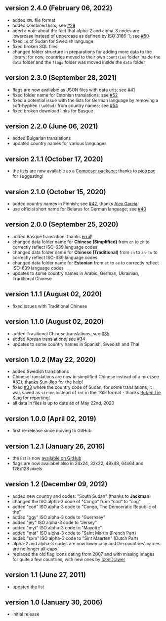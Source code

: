 ## version 2.4.0 (February 06, 2022)
- added `XML` file format
- added combined lists; see [#29](https://github.com/stefangabos/world_countries/issues/29)
- aded a note about the fact that alpha-2 and alpha-3 codes are lowercase instead of uppercase as defined by ISO 3166-1; see [#50](https://github.com/stefangabos/world_countries/issues/50)
- fixed `id` of Sudan for Swedish language
- fixed broken SQL files
- changed folder structure in preparations for adding more data to the library; for now, countries moved to their own `countries` folder inside the `data` folder and the `flags` folder was moved inside the `data` folder

## version 2.3.0 (September 28, 2021)

- flags are now available as JSON files with data uris; see [#41](https://github.com/stefangabos/world_countries/issues/41)
- fixed folder name for Estonian translations; see [#52](https://github.com/stefangabos/world_countries/issues/52)
- fixed a potential issue with the lists for German language by removing a soft-hyphen `(\u00ad)` from country names; see [#54](https://github.com/stefangabos/world_countries/issues/54)
- fixed broken download links for Basque

## version 2.2.0 (June 06, 2021)

- added Bulgarian translations
- updated country names for various languages

## version 2.1.1 (October 17, 2020)

- the lists are now available as a [Composer package](https://packagist.org/packages/stefangabos/world_countries); thanks to [piotrpog](https://github.com/piotrpog) for suggesting!

## version 2.1.0 (October 15, 2020)

- added country names in Finnish; see [#42](https://github.com/stefangabos/world_countries/issues/42), thanks [Alex Garcia](https://github.com/alexgarciab)!
- use official short name for Belarus for German language; see [#40](https://github.com/stefangabos/world_countries/issues/40)

## version 2.0.0 (September 25, 2020)

- added Basque translation; thanks [erral](https://github.com/erral)!
- changed data folder name for **Chinese (Simplified)** from `cn` to `zh` to correctly reflect ISO-639 language codes
- changed data folder name for **Chinese (Traditional)** from `cn` to `zh-tw` to correctly reflect ISO-639 language codes
- changed data folder name for **Estonian** from `et` to `ee` to correctly reflect ISO-639 language codes
- updates to some country names in Arabic, German, Ukrainian, Traditional Chinese

## version 1.1.1 (August 02, 2020)

- fixed issues with Traditional Chinese

## version 1.1.0 (August 02, 2020)

- added Trasitional Chinese translations; see [#35](https://github.com/stefangabos/world_countries/pull/35)
- added Korean translations; see [#34](https://github.com/stefangabos/world_countries/pull/34)
- updates to some country names in Spanish, Swedish and Thai

## version 1.0.2 (May 22, 2020)

- added Swedish translations
- Chinese translations are now in simplified Chinese instead of a mix (see [#32](https://github.com/stefangabos/world_countries/pull/32)); thanks [Sun Jiao](https://github.com/sun-jiao) for the help!
- fixed [#33](https://github.com/stefangabos/world_countries/pull/33) where the country code of Sudan, for some translations, it was saved as `string` instead of `int` in the `JSON` format - thanks [Ruben Lie King](https://github.com/rl-king) for reporting!
- all data in files is up to date as of May 22nd, 2020

## version 1.0.0 (April 02, 2019)

- first re-release since moving to GitHub

## version 1.2.1 (January 26, 2016)

- the list is now [available on GitHub](https://github.com/stefangabos/world_countries)
- flags are now availabel also in 24x24, 32x32, 48x48, 64x64 and 128x128 pixels

## version 1.2 (December 09, 2012)

- added new country and codes: "South Sudan" (thanks to **Jackman**)
- changed the ISO alpha-3 code of "Congo" from "cod" to "cog"
- added "cod" ISO alpha-3 code to "Congo, The Democratic Republic of the"
- added "ggy" ISO alpha-3 code to "Guernsey"
- added "jey" ISO alpha-3 code to "Jersey"
- added "myt" ISO alpha-3 code to "Mayotte"
- added "maf" ISO alpha-3 code to "Saint Martin (French Part)
- added "sxm" ISO alpha-3 code to "Sint Maarten" (Dutch Part)
- alpha-2 and alpha-3 codes are now lowercase and the countries' names are no longer all-caps
- replaced the old flag icons dating from 2007 and with missing images for quite a few countries, with new ones by [IconDrawer](http://icondrawer.com/free.php)

## version 1.1 (June 27, 2011)

- updated the list

## version 1.0 (January 30, 2006)

- initial release
